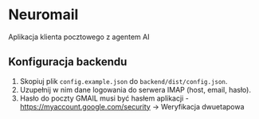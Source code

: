 # Neuromail
Aplikacja klienta pocztowego z agentem AI

## Konfiguracja backendu

1. Skopiuj plik `config.example.json` do `backend/dist/config.json`.
2. Uzupełnij w nim dane logowania do serwera IMAP (host, email, hasło).
3. Hasło do poczty GMAIL musi być hasłem aplikacji - https://myaccount.google.com/security -> Weryfikacja dwuetapowa


